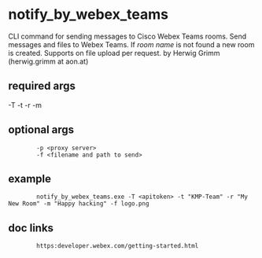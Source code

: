 notify_by_webex_teams
=====================
CLI command for sending messages to Cisco Webex Teams rooms.
Send messages and files to Webex Teams. If *room name* is not found a new room is created.
Supports on file upload per request. 
by Herwig Grimm (herwig.grimm at aon.at)

required args
-------------
 -T <Webex Teams API token>
 -t <team name>
 -r <room name>
 -m <markdown message>

optional args
-------------
			-p <proxy server>
			-f <filename and path to send>

example
-------
			notify_by_webex_teams.exe -T <apitoken> -t "KMP-Team" -r "My New Room" -m "Happy hacking" -f logo.png

doc links
---------
			https:developer.webex.com/getting-started.html
